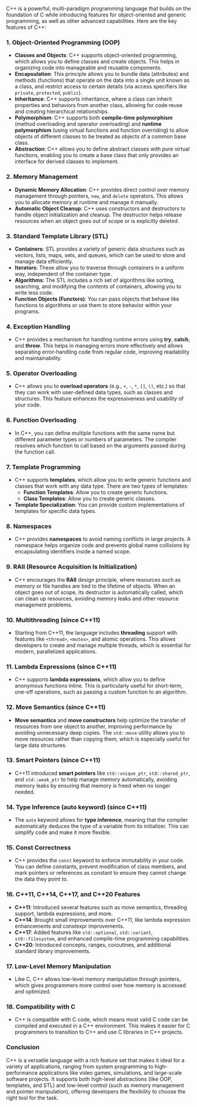 C++ is a powerful, multi-paradigm programming language that builds on the foundation of C while introducing features for object-oriented and generic programming, as well as other advanced capabilities. Here are the key features of C++:

### 1. **Object-Oriented Programming (OOP)**
   - **Classes and Objects**: C++ supports object-oriented programming, which allows you to define classes and create objects. This helps in organizing code into manageable and reusable components.
   - **Encapsulation**: This principle allows you to bundle data (attributes) and methods (functions) that operate on the data into a single unit known as a class, and restrict access to certain details (via access specifiers like `private`, `protected`, `public`).
   - **Inheritance**: C++ supports inheritance, where a class can inherit properties and behaviors from another class, allowing for code reuse and creating hierarchical relationships.
   - **Polymorphism**: C++ supports both **compile-time polymorphism** (method overloading and operator overloading) and **runtime polymorphism** (using virtual functions and function overriding) to allow objects of different classes to be treated as objects of a common base class.
   - **Abstraction**: C++ allows you to define abstract classes with pure virtual functions, enabling you to create a base class that only provides an interface for derived classes to implement.

### 2. **Memory Management**
   - **Dynamic Memory Allocation**: C++ provides direct control over memory management through pointers, `new`, and `delete` operators. This allows you to allocate memory at runtime and manage it manually.
   - **Automatic Object Cleanup**: C++ uses constructors and destructors to handle object initialization and cleanup. The destructor helps release resources when an object goes out of scope or is explicitly deleted.

### 3. **Standard Template Library (STL)**
   - **Containers**: STL provides a variety of generic data structures such as vectors, lists, maps, sets, and queues, which can be used to store and manage data efficiently.
   - **Iterators**: These allow you to traverse through containers in a uniform way, independent of the container type.
   - **Algorithms**: The STL includes a rich set of algorithms like sorting, searching, and modifying the contents of containers, allowing you to write less code.
   - **Function Objects (Functors)**: You can pass objects that behave like functions to algorithms or use them to store behavior within your programs.

### 4. **Exception Handling**
   - C++ provides a mechanism for handling runtime errors using **try**, **catch**, and **throw**. This helps in managing errors more effectively and allows separating error-handling code from regular code, improving readability and maintainability.

### 5. **Operator Overloading**
   - C++ allows you to **overload operators** (e.g., `+`, `-`, `*`, `[]`, `()`, etc.) so that they can work with user-defined data types, such as classes and structures. This feature enhances the expressiveness and usability of your code.

### 6. **Function Overloading**
   - In C++, you can define multiple functions with the same name but different parameter types or numbers of parameters. The compiler resolves which function to call based on the arguments passed during the function call.

### 7. **Template Programming**
   - C++ supports **templates**, which allow you to write generic functions and classes that work with any data type. There are two types of templates:
     - **Function Templates**: Allow you to create generic functions.
     - **Class Templates**: Allow you to create generic classes.
   - **Template Specialization**: You can provide custom implementations of templates for specific data types.

### 8. **Namespaces**
   - C++ provides **namespaces** to avoid naming conflicts in large projects. A namespace helps organize code and prevents global name collisions by encapsulating identifiers inside a named scope.

### 9. **RAII (Resource Acquisition Is Initialization)**
   - C++ encourages the **RAII** design principle, where resources such as memory or file handles are tied to the lifetime of objects. When an object goes out of scope, its destructor is automatically called, which can clean up resources, avoiding memory leaks and other resource management problems.

### 10. **Multithreading (since C++11)**
   - Starting from C++11, the language includes **threading** support with features like `<thread>`, `<mutex>`, and atomic operations. This allows developers to create and manage multiple threads, which is essential for modern, parallelized applications.

### 11. **Lambda Expressions (since C++11)**
   - C++ supports **lambda expressions**, which allow you to define anonymous functions inline. This is particularly useful for short-term, one-off operations, such as passing a custom function to an algorithm.

### 12. **Move Semantics (since C++11)**
   - **Move semantics** and **move constructors** help optimize the transfer of resources from one object to another, improving performance by avoiding unnecessary deep copies. The `std::move` utility allows you to move resources rather than copying them, which is especially useful for large data structures.

### 13. **Smart Pointers (since C++11)**
   - C++11 introduced **smart pointers** like `std::unique_ptr`, `std::shared_ptr`, and `std::weak_ptr` to help manage memory automatically, avoiding memory leaks by ensuring that memory is freed when no longer needed.

### 14. **Type Inference (auto keyword) (since C++11)**
   - The `auto` keyword allows for **type inference**, meaning that the compiler automatically deduces the type of a variable from its initializer. This can simplify code and make it more flexible.

### 15. **Const Correctness**
   - C++ provides the `const` keyword to enforce immutability in your code. You can define constants, prevent modification of class members, and mark pointers or references as constant to ensure they cannot change the data they point to.

### 16. **C++11, C++14, C++17, and C++20 Features**
   - **C++11**: Introduced several features such as move semantics, threading support, lambda expressions, and more.
   - **C++14**: Brought small improvements over C++11, like lambda expression enhancements and constexpr improvements.
   - **C++17**: Added features like `std::optional`, `std::variant`, `std::filesystem`, and enhanced compile-time programming capabilities.
   - **C++20**: Introduced concepts, ranges, coroutines, and additional standard library improvements.

### 17. **Low-Level Memory Manipulation**
   - Like C, C++ allows low-level memory manipulation through pointers, which gives programmers more control over how memory is accessed and optimized.

### 18. **Compatibility with C**
   - C++ is compatible with C code, which means most valid C code can be compiled and executed in a C++ environment. This makes it easier for C programmers to transition to C++ and use C libraries in C++ projects.

### Conclusion
C++ is a versatile language with a rich feature set that makes it ideal for a variety of applications, ranging from system programming to high-performance applications like video games, simulations, and large-scale software projects. It supports both high-level abstractions (like OOP, templates, and STL) and low-level control (such as memory management and pointer manipulation), offering developers the flexibility to choose the right tool for the task.